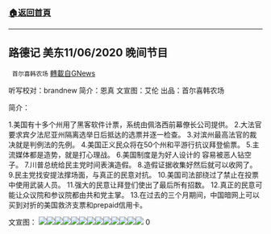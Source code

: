 ###  [:house:返回首頁](https://github.com/ourhimalayas/txt)
---

## 路德记 美东11/06/2020 晚间节目
` 首尔喜韩农场` [轉載自GNews](https://gnews.org/zh-hans/544437/)

听写校对：brandnew 简介：恩真 文宣图：艾伦 出品：首尔喜韩农场

简介：

1.美国有十多个州用了黑客软件计票，系统由佩洛西前幕僚长公司提供。
2.大法官要求宾夕法尼亚州隔离选举日后抵达的选票并逐一检查。
3.对滨州最高法官的裁决就是判例法的先例。
4.美国正义民众将在50个州和平游行抗议拜登偷票。
5.主流媒体都是造势，就是打心理战。
6.美国制度是为好人设计的 容易被恶人钻空子。
7.川普总统给民主党时间表演造假。
8.造假证据收集好然后就可以收网了。
9.民主党找安提法撑场面，与真正的民意对抗。
10.美国司法部绕过了禁止在投票中使用武装人员。
11.强大的民意让拜登们使出了最后所有招数。
12.真正的民意可能让众议院和参议院都由共和党主掌。
13.在过去的三个月期间，中国暗网上可以买到对折的美国救济支票和prepaid信用卡。

文宣图：
![]()![](https://gnews-media-offload.s3.amazonaws.com/wp-content/uploads/2020/11/10095923/1-42.png)![]()![](https://gnews-media-offload.s3.amazonaws.com/wp-content/uploads/2020/11/10100308/2-56.png)![]()![](https://gnews-media-offload.s3.amazonaws.com/wp-content/uploads/2020/11/10100242/3-44.png)![]()![](https://gnews-media-offload.s3.amazonaws.com/wp-content/uploads/2020/11/10102907/4-20.png)![]()![](https://gnews-media-offload.s3.amazonaws.com/wp-content/uploads/2020/11/10103801/5-18.png)![]()![](https://gnews-media-offload.s3.amazonaws.com/wp-content/uploads/2020/11/10103952/6-19.png)![]()![](https://gnews-media-offload.s3.amazonaws.com/wp-content/uploads/2020/11/10105319/7-12.png)![]()![](https://gnews-media-offload.s3.amazonaws.com/wp-content/uploads/2020/11/10105332/8-11.png)![]()![](https://gnews-media-offload.s3.amazonaws.com/wp-content/uploads/2020/11/10110228/9-8.png)![]()![](https://gnews-media-offload.s3.amazonaws.com/wp-content/uploads/2020/11/10110634/10-8.png)![]()![](https://gnews-media-offload.s3.amazonaws.com/wp-content/uploads/2020/11/10111020/11-10.png)![]()![](https://gnews-media-offload.s3.amazonaws.com/wp-content/uploads/2020/11/10111442/12-2.png)![]()![](https://gnews-media-offload.s3.amazonaws.com/wp-content/uploads/2020/11/10111705/13-3.png)
0
